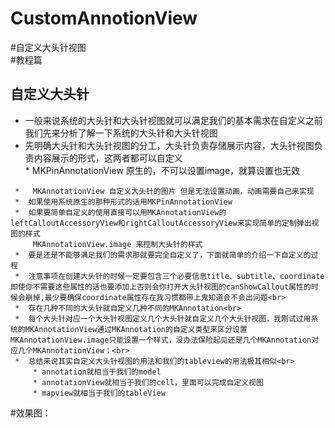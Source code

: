 # CustomAnnotionView
#自定义大头针视图<br>
#教程篇
## 自定义大头针
   *  一般来说系统的大头针和大头针视图就可以满足我们的基本需求在自定义之前我们先来分析了解一下系统的大头针和大头针视图<br>
   *  先明确大头针和大头针视图的分工，大头针负责存储展示内容，大头针视图负责内容展示的形式，这两者都可以自定义<br>
     *   MKPinAnnotationView 原生的，不可以设置image，就算设置也无效
     
     *   MKAnnotationView 自定义大头针的图片 但是无法设置动画，动画需要自己来实现
     *  如果使用系统原生的那种形式的话用MKPinAnnotationView
     *  如果要简单自定义的使用直接可以用MKAnnotationView的leftCalloutAccessoryView和rightCalloutAccessoryView来实现简单的定制弹出视图的样式
         MKAnnotationView.image 来控制大头针的样式
     *  要是还是不能够满足我们的需求那就要完全自定义了，下面就简单的介绍一下自定义的过程
     *  注意事项在创建大头针的时候一定要包含三个必要信息title、subtitle、coordinate即使你不需要这些属性的话也要添加上否则会你打开大头针视图的canShowCallout属性的时候会崩掉,最少要确保coordinate属性存在我习惯都带上鬼知道会不会出问题<br>
     *  存在几种不同的大头针就自定义几种不同的MKAnnotation<br>
     *  每个大头针对应一个大头针视图定义几个大头针就自定义几个大头针视图，我刚试过用系统的MKAnnotationView通过MKAnnotation的自定义类型来区分设置MKAnnotationView.image只能设置一个样式，没办法保险起见还是几个MKAnnotation对应几个MKAnnotationView；<br>
     *  总结来说其实自定义大头针视图的用法和我们的tableview的用法极其相似<br>
         * annotation就相当于我们的model
         * annotationView就相当于我们的cell，里面可以完成自定义视图
         * mapview就相当于我们的tableView

#效果图：
